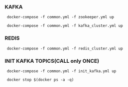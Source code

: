 ### KAFKA ###
```shell 
 docker-compose -f common.yml -f zookeeper.yml up
```

```shell 
 docker-compose -f common.yml -f kafka_cluster.yml up
```

### REDIS ###
```shell 
 docker-compose -f common.yml -f redis_cluster.yml up
```

### INIT KAFKA TOPICS(CALL only ONCE) ###
```shell 
 docker-compose -f common.yml -f init_kafka.yml up
```

```shell 
 docker stop $(docker ps -a -q)
```
